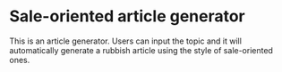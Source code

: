# Sale-oriented article generator
This is an article generator. Users can input the topic and it will automatically generate a rubbish article using the style of sale-oriented ones.
